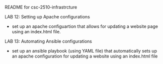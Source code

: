 README for csc-2510-infrastrcture

LAB 12: Setting up Apache configurations
 - set up an apache configuartion that allows for updating a website page using an index.html file.

 LAB 13: Automating Ansible configurations
  - set up an ansible playbook (using YAML file) that automatically sets up an apache configuration for updating a website using an index.html file

